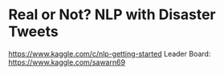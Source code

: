 # Real or Not? NLP with Disaster Tweets
 https://www.kaggle.com/c/nlp-getting-started
 Leader Board: https://www.kaggle.com/sawarn69
